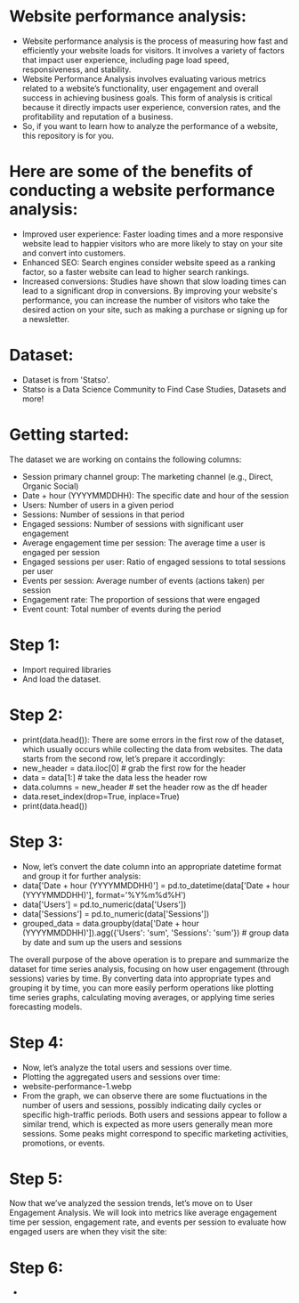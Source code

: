 # Website performance analysis:
- Website performance analysis is the process of measuring how fast and efficiently your website loads for visitors. It involves a variety of factors that impact user experience, including page load speed, responsiveness, and stability.
- Website Performance Analysis involves evaluating various metrics related to a website’s functionality, user engagement and overall success in achieving business goals. This form of analysis is critical because it directly impacts user experience, conversion rates, and the profitability and reputation of a business.
- So, if you want to learn how to analyze the performance of a website, this repository is for you.

# Here are some of the benefits of conducting a website performance analysis:
- Improved user experience: Faster loading times and a more responsive website lead to happier visitors who are more likely to stay on your site and convert into customers.
- Enhanced SEO: Search engines consider website speed as a ranking factor, so a faster website can lead to higher search rankings.
- Increased conversions: Studies have shown that slow loading times can lead to a significant drop in conversions. By improving your website's performance, you can increase the number of visitors who take the desired action on your site, such as making a purchase or signing up for a newsletter.

# Dataset: 
- Dataset is from 'Statso'.
- Statso is a Data Science Community to Find Case Studies, Datasets and more!

# Getting started:
The dataset we are working on contains the following columns:

- Session primary channel group: The marketing channel (e.g., Direct, Organic Social)
- Date + hour (YYYYMMDDHH): The specific date and hour of the session
- Users: Number of users in a given period
- Sessions: Number of sessions in that period
- Engaged sessions: Number of sessions with significant user engagement
- Average engagement time per session: The average time a user is engaged per session
- Engaged sessions per user: Ratio of engaged sessions to total sessions per user
- Events per session: Average number of events (actions taken) per session
- Engagement rate: The proportion of sessions that were engaged
- Event count: Total number of events during the period

# Step 1: 
- Import required libraries
- And load the dataset.

# Step 2:
- print(data.head()): There are some errors in the first row of the dataset, which usually occurs while collecting the data from websites. The data starts from the second row, let’s prepare it accordingly:
- new_header = data.iloc[0]  # grab the first row for the header
- data = data[1:]  # take the data less the header row
- data.columns = new_header  # set the header row as the df header
- data.reset_index(drop=True, inplace=True)
- print(data.head())

# Step 3:
- Now, let’s convert the date column into an appropriate datetime format and group it for further analysis:
- data['Date + hour (YYYYMMDDHH)'] = pd.to_datetime(data['Date + hour (YYYYMMDDHH)'], format='%Y%m%d%H')
- data['Users'] = pd.to_numeric(data['Users'])
- data['Sessions'] = pd.to_numeric(data['Sessions'])
- grouped_data = data.groupby(data['Date + hour (YYYYMMDDHH)']).agg({'Users': 'sum', 'Sessions': 'sum'})  # group data by date and sum up the users and sessions

The overall purpose of the above operation is to prepare and summarize the dataset for time series analysis, focusing on how user engagement (through sessions) varies by time. By converting data into appropriate types and grouping it by time, you can more easily perform operations like plotting time series graphs, calculating moving averages, or applying time series forecasting models.

# Step 4:
- Now, let’s analyze the total users and sessions over time.
- Plotting the aggregated users and sessions over time:
- website-performance-1.webp 
- From the graph, we can observe there are some fluctuations in the number of users and sessions, possibly indicating daily cycles or specific high-traffic periods. Both users and sessions appear to follow a similar trend, which is expected as more users generally mean more sessions. Some peaks might correspond to specific marketing activities, promotions, or events.

# Step 5:
Now that we’ve analyzed the session trends, let’s move on to User Engagement Analysis. We will look into metrics like average engagement time per session, engagement rate, and events per session to evaluate how engaged users are when they visit the site:

# Step 6:
- 

